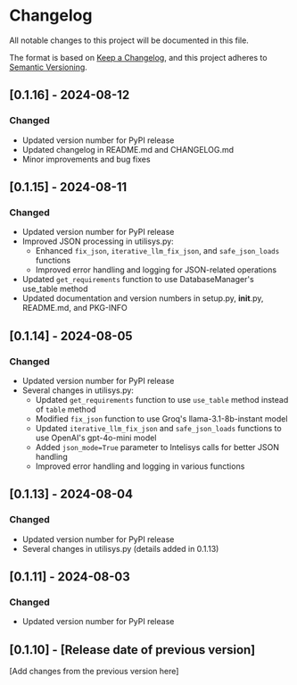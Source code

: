 # Changelog

All notable changes to this project will be documented in this file.

The format is based on [Keep a Changelog](https://keepachangelog.com/en/1.0.0/),
and this project adheres to [Semantic Versioning](https://semver.org/spec/v2.0.0.html).

## [0.1.16] - 2024-08-12

### Changed
- Updated version number for PyPI release
- Updated changelog in README.md and CHANGELOG.md
- Minor improvements and bug fixes

## [0.1.15] - 2024-08-11

### Changed
- Updated version number for PyPI release
- Improved JSON processing in utilisys.py:
  - Enhanced `fix_json`, `iterative_llm_fix_json`, and `safe_json_loads` functions
  - Improved error handling and logging for JSON-related operations
- Updated `get_requirements` function to use DatabaseManager's use_table method
- Updated documentation and version numbers in setup.py, __init__.py, README.md, and PKG-INFO

## [0.1.14] - 2024-08-05

### Changed
- Updated version number for PyPI release
- Several changes in utilisys.py:
  - Updated `get_requirements` function to use `use_table` method instead of `table` method
  - Modified `fix_json` function to use Groq's llama-3.1-8b-instant model
  - Updated `iterative_llm_fix_json` and `safe_json_loads` functions to use OpenAI's gpt-4o-mini model
  - Added `json_mode=True` parameter to Intelisys calls for better JSON handling
  - Improved error handling and logging in various functions

## [0.1.13] - 2024-08-04

### Changed
- Updated version number for PyPI release
- Several changes in utilisys.py (details added in 0.1.13)

## [0.1.11] - 2024-08-03

### Changed
- Updated version number for PyPI release

## [0.1.10] - [Release date of previous version]

[Add changes from the previous version here]
